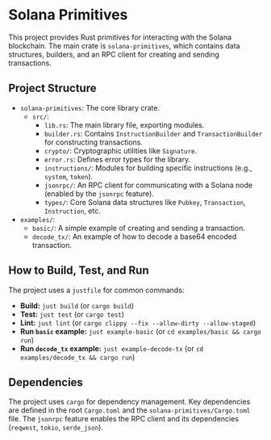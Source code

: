 
# Solana Primitives

This project provides Rust primitives for interacting with the Solana blockchain. The main crate is `solana-primitives`, which contains data structures, builders, and an RPC client for creating and sending transactions.

## Project Structure

- `solana-primitives`: The core library crate.
  - `src/`:
    - `lib.rs`: The main library file, exporting modules.
    - `builder.rs`: Contains `InstructionBuilder` and `TransactionBuilder` for constructing transactions.
    - `crypto/`: Cryptographic utilities like `Signature`.
    - `error.rs`: Defines error types for the library.
    - `instructions/`: Modules for building specific instructions (e.g., `system`, `token`).
    - `jsonrpc/`: An RPC client for communicating with a Solana node (enabled by the `jsonrpc` feature).
    - `types/`: Core Solana data structures like `Pubkey`, `Transaction`, `Instruction`, etc.
- `examples/`:
  - `basic/`: A simple example of creating and sending a transaction.
  - `decode_tx/`: An example of how to decode a base64 encoded transaction.

## How to Build, Test, and Run

The project uses a `justfile` for common commands:

- **Build:** `just build` (or `cargo build`)
- **Test:** `just test` (or `cargo test`)
- **Lint:** `just lint` (or `cargo clippy --fix --allow-dirty --allow-staged`)
- **Run `basic` example:** `just example-basic` (or `cd examples/basic && cargo run`)
- **Run `decode_tx` example:** `just example-decode-tx` (or `cd examples/decode_tx && cargo run`)

## Dependencies

The project uses `cargo` for dependency management. Key dependencies are defined in the root `Cargo.toml` and the `solana-primitives/Cargo.toml` file. The `jsonrpc` feature enables the RPC client and its dependencies (`reqwest`, `tokio`, `serde_json`).
